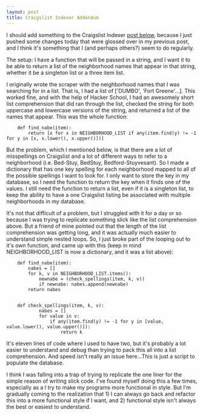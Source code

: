 ```yaml
---
layout: post
title: Craigslist Indexer Addendum
---
```


I should add something to the Craigslist Indexer [post below][1], because I just pushed some changes today that were glossed over in my previous post, and I think it's something that I (and perhaps others?) seem to do regularly.

[1]: /2013/01/07/cl_indexer/ "Craigslist Indexer"

The setup:  I have a function that will be passed in a string, and I want it to be able to return a list of the neighborhood names that appear in that string, whether it be a singleton list or a three item list.

I originally wrote the scraper with the neighborhood names that I was searching for in a list.  That is, I had a list of ['DUMBO', 'Fort Greene'...].  This worked fine, and with the help of Hacker School, I had an awesomely short list comprehension that did ran through the list, checked the string for both uppercase and lowercase versions of the string, and returned a list of the names that appear.  This was the whole function:

```
    def find_nabe(item):
        return [x for x in NEIGHBORHOOD_LIST if any(item.find(y) != -1 for y in [x, x.lower(), x.upper()])]
```

But the problem, which I mentioned below, is that there are a lot of misspellings on Craigslist and a lot of different ways to refer to a neighborhood (i.e. Bed-Stuy, BedStuy, Bedford-Stuyvesant).  So I made a dictionary that has one key spelling for each neighborhood mapped to all of the possible spellings I want to look for.  I only want to store the key in my database, so I need the function to return the key when it finds one of the values.  I still need the function to return a list, even if it is a singleton list, to keep the ability to have a one Craigslist listing be associated with multiple neighborhoods in my database.

It's not that difficult of a problem, but I struggled with it for a day or so because I was trying to replicate something slick like the list comprehension above.  But a friend of mine pointed out that the length of the list comprehension was getting long, and it was actually much easier to understand simple nested loops.  So, I just broke part of the looping out to it's own function, and came up with this (keep in mind NEIGHBORHOOD_LIST is now a dictionary, and it was a list above):

```
    def find_nabe(item):
        nabes = []
        for k, v in NEIGHBORHOOD_LIST.items():
            newnabe = (check_spellings(item, k, v))
            if newnabe: nabes.append(newnabe)
        return nabes


    def check_spellings(item, k, v):
            nabes = []
            for value in v:
                if any(item.find(y) != -1 for y in [value, value.lower(), value.upper()]):
                    return k
```

It's eleven lines of code where I used to have two, but it's probably a lot easier to understand and debug than trying to pack this all into a list comprehension.  And speed isn't really an issue here...This is just a script to populate the database.

I think I was falling into a trap of trying to replicate the one liner for the simple reason of writing slick code.  I've found myself doing this a few times, especially as a I try to make my programs more functional in style.  But I'm gradually coming to the realization that 1) I can always go back and refactor this into a more functional style if I want, and 2) functional style isn't always the best or easiest to understand.
